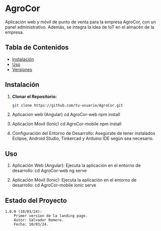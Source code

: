 # AgroCor

Aplicación web y móvil de punto de venta para la empresa AgroCor, con un panel administrativo. Además, se integra la idea de IoT en el almacén de la empresa.

## Tabla de Contenidos
- [Instalación](#instalación)
- [Uso](#uso)
- [Versiones](#versiones)

## Instalación

1. **Clonar el Repositorio:**
   ```bash
   git clone https://github.com/tu-usuario/AgroCor.git
2. Aplicacion web (Angular)
   cd AgroCor-web
   npm install
   
4. Aplicacion Movil (Ionic)
   cd AgroCor-mobile
   npm install
5. Configuración del Entorno de Desarrollo:
    Asegúrate de tener instalados Eclipse, Android Studio, Tinkercad y Arduino IDE según sea necesario.

## Uso

1. Aplicación Web (Angular):
    Ejecuta la aplicación en el entorno de desarrollo:
cd AgroCor-web
ng serve

2. Aplicación Móvil (Ionic):
    Ejecuta la aplicación en el entorno de desarrollo:
cd AgroCor-mobile
ionic serve

## Estado del Proyecto
    1.0.0 (10/03/24):
        Primer version de la landing page.
        Autor: Salvador Romero.
        Fecha: 10/03/24.
